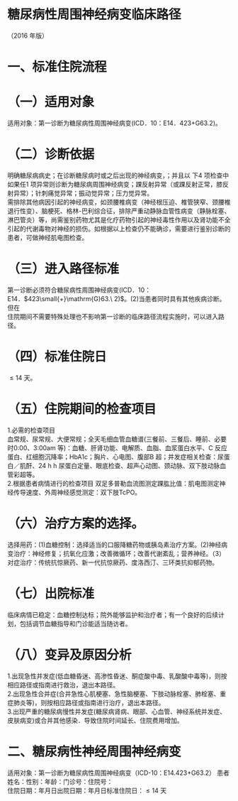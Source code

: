 # 糖尿病性周围神经病变临床路径  
（2016 年版）  
# 一、标准住院流程  
# （一）适用对象  
适用对象：第一诊断为糖尿病性周围神经病变(ICD．10：E14．423+G63.2)。  
# （二）诊断依据  
明确糖尿病病史；在诊断糖尿病时或之后出现的神经病变，；并且以 下4 项检查中如果任1 项异常则诊断为糖尿病周围神经病变；踝反射异常（或踝反射正常，膝反射异常）；针刺痛觉异常；振动觉异常；压力觉异常。  
需排除其他病因引起的神经病变，如颈腰椎病变（神经根压迫、椎管狭窄、颈腰椎退行性变）、脑梗死、格林-巴利综合征，排除严重动静脉血管性病变（静脉栓塞、淋巴管炎）等，尚需鉴别药物尤其是化疗药物引起的神经毒性作用以及肾功能不全引起的代谢毒物对神经的损伤。如根据以上检查仍不能确诊，需要进行鉴别诊断的患者，可做神经肌电图检查。  
# （三）进入路径标准  
第一诊断必须符合糖尿病性周围神经病变(ICD．10：E14．$423\small{+}\mathrm{G}63.\ 2)$。(2)当患者同时具有其他疾病诊断。但在  
住院期间不需要特殊处理也不影响第一诊断的临床路径流程实施时，可以进入路径。  
# （四）标准住院日  
${\leqslant}14$ 天。  
# （五）住院期间的检查项目  
1.必需的检查项目  
血常规、尿常规、大便常规；全天毛细血管血糖谱(三餐前、三餐后、睡前、必要时0:00、3:00am 等)：血糖、肝肾功能、电解质、血脂、血浆蛋白水平、C 反应蛋白、红细胞沉降率；HbA1c；胸片、心电图、腹部B 超；并发症相关检查：尿蛋白／肌酐、$24{\mathrm{~h~}}$h 尿蛋白定量、眼底检查、超声心动图、颈动脉、双下肢动脉血管彩超等。  
2.根据患者病情进行的检查项目 双足多普勒血流图测定踝肱比值：肌电图测定神经传导速度、外周神经感觉测定：双下肢TcPO。  
# （六）治疗方案的选择。  
选择用药：(1)血糖控制：选择适当的口服降糖药物或胰岛素治疗方案。(2)神经病变治疗：神经修复；抗氧化应激；改善微循环；改善代谢紊乱；营养神经。（3）对症治疗：传统抗惊厥药、新一代抗惊厥药、度洛西汀、三环类抗抑郁药物。  
# （七）出院标准  
临床病情已稳定：血糖控制达标；院外能够监护和治疗者；有一个良好的后续计划，包括调节血糖指导和门诊能适当随访者。  
# （八）变异及原因分析  
1.出现急性并发症(低血糖昏迷、高渗性昏迷、酮症酸中毒、乳酸酸中毒等)，则按相应路径或指南进行救治，退出本路径。  
2.出现急性合并症(合并急性心肌梗塞、急性脑梗塞、下肢动脉栓塞、肺栓塞、重症肺炎等)，则按相应路径或指南进行治疗，退出本路径。  
3.出现严重的糖尿病慢性并发症(糖尿病肾病、眼部、心血管、神经系统并发症、皮肤病变)或合并其他感染．导致住院时间延长、住院费用增加。  
# 二、糖尿病性神经周围神经病变  
适用对象：第一诊断为糖尿病性周围神经病变（ICD-10：E14.423+G63.2） 患者姓名：性别：年龄：门诊号：住院号：  
住院日期：年月日出院日期：年月日标准住院日：${\leqslant}14$ 天  
